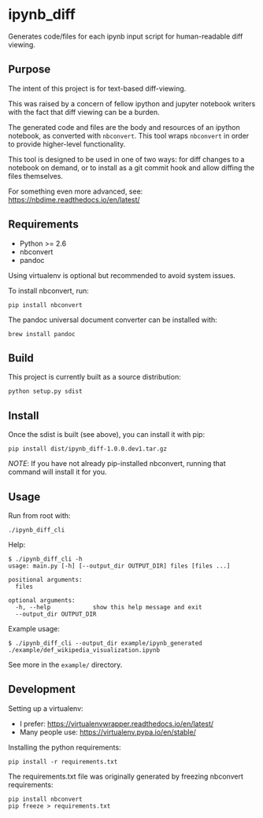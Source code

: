 ipynb_diff
==========

Generates code/files for each ipynb input script for human-readable diff viewing.

Purpose
-------

The intent of this project is for text-based diff-viewing.

This was raised by a concern of fellow ipython and jupyter notebook writers
with the fact that diff viewing can be a burden.

The generated code and files are the body and resources of an ipython notebook,
as converted with `nbconvert`. This tool wraps `nbconvert` in order to provide
higher-level functionality.

This tool is designed to be used in one of two ways: for diff changes to a
notebook on demand, or to install as a git commit hook and allow diffing the
files themselves.

For something even more advanced, see: https://nbdime.readthedocs.io/en/latest/

Requirements
------------

* Python >= 2.6
* nbconvert
* pandoc

Using virtualenv is optional but recommended to avoid system issues.

To install nbconvert, run:
```
pip install nbconvert
```

The pandoc universal document converter can be installed with:
```
brew install pandoc
```

Build
-----

This project is currently built as a source distribution:
```
python setup.py sdist
```

Install
-------

Once the sdist is built (see above), you can install it with pip:
```
pip install dist/ipynb_diff-1.0.0.dev1.tar.gz
```

_NOTE_: If you have not already pip-installed nbconvert, running that command will install it for you.

Usage
-----

Run from root with:
```
./ipynb_diff_cli
```

Help:
```
$ ./ipynb_diff_cli -h
usage: main.py [-h] [--output_dir OUTPUT_DIR] files [files ...]

positional arguments:
  files

optional arguments:
  -h, --help            show this help message and exit
  --output_dir OUTPUT_DIR
```

Example usage:
```
$ ./ipynb_diff_cli --output_dir example/ipynb_generated ./example/def_wikipedia_visualization.ipynb
```

See more in the `example/` directory.

Development
-----------

Setting up a virtualenv:
* I prefer: https://virtualenvwrapper.readthedocs.io/en/latest/
* Many people use: https://virtualenv.pypa.io/en/stable/

Installing the python requirements:
```
pip install -r requirements.txt
```

The requirements.txt file was originally generated by freezing nbconvert requirements:
```
pip install nbconvert
pip freeze > requirements.txt
```
